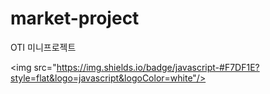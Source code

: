 # market-project
OTI 미니프로젝트

<img src="https://img.shields.io/badge/javascript-#F7DF1E?style=flat&logo=javascript&logoColor=white"/>
